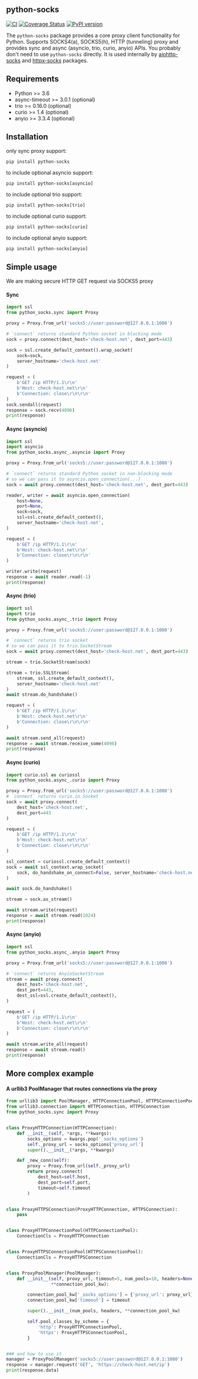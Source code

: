 ## python-socks

[![CI](https://github.com/romis2012/python-socks/actions/workflows/ci.yml/badge.svg)](https://github.com/romis2012/python-socks/actions/workflows/ci.yml)
[![Coverage Status](https://codecov.io/gh/romis2012/python-socks/branch/master/graph/badge.svg)](https://codecov.io/gh/romis2012/python-socks)
[![PyPI version](https://badge.fury.io/py/python-socks.svg)](https://pypi.python.org/pypi/python-socks)
<!--
[![Downloads](https://pepy.tech/badge/python-socks/month)](https://pepy.tech/project/python-socks)
-->

The `python-socks` package provides a core proxy client functionality for Python.
Supports SOCKS4(a), SOCKS5(h), HTTP (tunneling) proxy and provides sync and async (asyncio, trio, curio, anyio) APIs.
You probably don't need to use `python-socks` directly. 
It is used internally by 
[aiohttp-socks](https://github.com/romis2012/aiohttp-socks) and [httpx-socks](https://github.com/romis2012/httpx-socks) packages.  

## Requirements
- Python >= 3.6
- async-timeout >= 3.0.1 (optional)
- trio >= 0.16.0 (optional)
- curio >= 1.4 (optional)
- anyio >= 3.3.4 (optional)

## Installation

only sync proxy support:
```
pip install python-socks
```

to include optional asyncio support:
```
pip install python-socks[asyncio]
```

to include optional trio support:
```
pip install python-socks[trio]
```

to include optional curio support:
```
pip install python-socks[curio]
```

to include optional anyio support:
```
pip install python-socks[anyio]
```

## Simple usage
We are making secure HTTP GET request via SOCKS5 proxy
 
#### Sync
```python
import ssl
from python_socks.sync import Proxy

proxy = Proxy.from_url('socks5://user:password@127.0.0.1:1080')

# `connect` returns standard Python socket in blocking mode
sock = proxy.connect(dest_host='check-host.net', dest_port=443)

sock = ssl.create_default_context().wrap_socket(
    sock=sock,
    server_hostname='check-host.net'
)

request = (
    b'GET /ip HTTP/1.1\r\n'
    b'Host: check-host.net\r\n'
    b'Connection: close\r\n\r\n'
)
sock.sendall(request)
response = sock.recv(4096)
print(response)
```

#### Async (asyncio)
```python
import ssl
import asyncio
from python_socks.async_.asyncio import Proxy

proxy = Proxy.from_url('socks5://user:password@127.0.0.1:1080')

# `connect` returns standard Python socket in non-blocking mode 
# so we can pass it to asyncio.open_connection(...)
sock = await proxy.connect(dest_host='check-host.net', dest_port=443)

reader, writer = await asyncio.open_connection(
    host=None,
    port=None,
    sock=sock,
    ssl=ssl.create_default_context(),
    server_hostname='check-host.net',
)

request = (
    b'GET /ip HTTP/1.1\r\n'
    b'Host: check-host.net\r\n'
    b'Connection: close\r\n\r\n'
)

writer.write(request)
response = await reader.read(-1)
print(response)
```

#### Async (trio)
```python
import ssl
import trio
from python_socks.async_.trio import Proxy

proxy = Proxy.from_url('socks5://user:password@127.0.0.1:1080')

# `connect` returns trio socket 
# so we can pass it to trio.SocketStream
sock = await proxy.connect(dest_host='check-host.net', dest_port=443)

stream = trio.SocketStream(sock)

stream = trio.SSLStream(
    stream, ssl.create_default_context(),
    server_hostname='check-host.net'
)
await stream.do_handshake()

request = (
    b'GET /ip HTTP/1.1\r\n'
    b'Host: check-host.net\r\n'
    b'Connection: close\r\n\r\n'
)

await stream.send_all(request)
response = await stream.receive_some(4096)
print(response)
```

#### Async (curio)
```python
import curio.ssl as curiossl
from python_socks.async_.curio import Proxy

proxy = Proxy.from_url('socks5://user:password@127.0.0.1:1080')
# `connect` returns curio.io.Socket
sock = await proxy.connect(
    dest_host='check-host.net',
    dest_port=443
)

request = (
    b'GET /ip HTTP/1.1\r\n'
    b'Host: check-host.net\r\n'
    b'Connection: close\r\n\r\n'
)

ssl_context = curiossl.create_default_context()
sock = await ssl_context.wrap_socket(
    sock, do_handshake_on_connect=False, server_hostname='check-host.net'
)

await sock.do_handshake()

stream = sock.as_stream()

await stream.write(request)
response = await stream.read(1024)
print(response)
```

#### Async (anyio)
```python
import ssl
from python_socks.async_.anyio import Proxy

proxy = Proxy.from_url('socks5://user:password@127.0.0.1:1080')

# `connect` returns AnyioSocketStream
stream = await proxy.connect(
    dest_host='check-host.net',
    dest_port=443,
    dest_ssl=ssl.create_default_context(),
)

request = (
    b'GET /ip HTTP/1.1\r\n'
    b'Host: check-host.net\r\n'
    b'Connection: close\r\n\r\n'
)

await stream.write_all(request)
response = await stream.read()
print(response)
```

## More complex example

#### A urllib3 PoolManager that routes connections via the proxy

```python
from urllib3 import PoolManager, HTTPConnectionPool, HTTPSConnectionPool
from urllib3.connection import HTTPConnection, HTTPSConnection
from python_socks.sync import Proxy


class ProxyHTTPConnection(HTTPConnection):
    def __init__(self, *args, **kwargs):
        socks_options = kwargs.pop('_socks_options')
        self._proxy_url = socks_options['proxy_url']
        super().__init__(*args, **kwargs)

    def _new_conn(self):
        proxy = Proxy.from_url(self._proxy_url)
        return proxy.connect(
            dest_host=self.host,
            dest_port=self.port,
            timeout=self.timeout
        )


class ProxyHTTPSConnection(ProxyHTTPConnection, HTTPSConnection):
    pass


class ProxyHTTPConnectionPool(HTTPConnectionPool):
    ConnectionCls = ProxyHTTPConnection


class ProxyHTTPSConnectionPool(HTTPSConnectionPool):
    ConnectionCls = ProxyHTTPSConnection


class ProxyPoolManager(PoolManager):
    def __init__(self, proxy_url, timeout=5, num_pools=10, headers=None,
                 **connection_pool_kw):

        connection_pool_kw['_socks_options'] = {'proxy_url': proxy_url}
        connection_pool_kw['timeout'] = timeout

        super().__init__(num_pools, headers, **connection_pool_kw)

        self.pool_classes_by_scheme = {
            'http': ProxyHTTPConnectionPool,
            'https': ProxyHTTPSConnectionPool,
        }


### and how to use it
manager = ProxyPoolManager('socks5://user:password@127.0.0.1:1080')
response = manager.request('GET', 'https://check-host.net/ip')
print(response.data)
```

